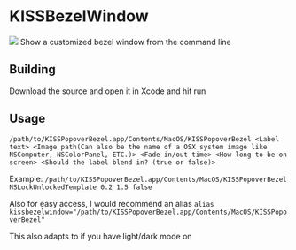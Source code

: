 # KISSBezelWindow
<img src="https://a.pomf.cat/xrsqak.png">
Show a customized bezel window from the command line

## Building
Download the source and open it in Xcode and hit run

## Usage
```/path/to/KISSPopoverBezel.app/Contents/MacOS/KISSPopoverBezel <Label text> <Image path(Can also be the name of a OSX system image like NSComputer, NSColorPanel, ETC.)> <Fade in/out time> <How long to be on screen> <Should the label blend in? (true or false)>```

Example:
```/path/to/KISSPopoverBezel.app/Contents/MacOS/KISSPopoverBezel NSLockUnlockedTemplate 0.2 1.5 false```

Also for easy access, I would recommend an alias
```alias kissbezelwindow="/path/to/KISSPopoverBezel.app/Contents/MacOS/KISSPopoverBezel"```

This also adapts to if you have light/dark mode on